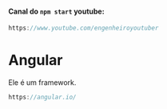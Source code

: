 #### Canal do `npm start` youtube:

```js
https://www.youtube.com/engenheiroyoutuber
```
 

# Angular

Ele é um framework.

```js
https://angular.io/
```
